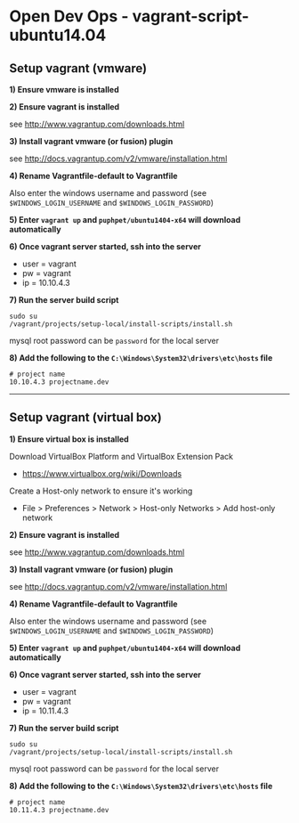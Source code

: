 Open Dev Ops - vagrant-script-ubuntu14.04
=========================================


## Setup vagrant (vmware)

**1) Ensure vmware is installed**

**2) Ensure vagrant is installed**

see http://www.vagrantup.com/downloads.html

**3) Install vagrant vmware (or fusion) plugin**

see http://docs.vagrantup.com/v2/vmware/installation.html

**4) Rename Vagrantfile-default to Vagrantfile**

Also enter the windows username and password (see `$WINDOWS_LOGIN_USERNAME` and `$WINDOWS_LOGIN_PASSWORD`)

**5) Enter `vagrant up` and `puphpet/ubuntu1404-x64` will download automatically**

**6) Once vagrant server started, ssh into the server**

- user = vagrant
- pw = vagrant
- ip = 10.10.4.3

**7) Run the server build script**

```
sudo su
/vagrant/projects/setup-local/install-scripts/install.sh
```
mysql root password can be `password` for the local server


**8) Add the following to the `C:\Windows\System32\drivers\etc\hosts` file**

```
# project name
10.10.4.3 projectname.dev
```

----


## Setup vagrant (virtual box)

**1) Ensure virtual box is installed**

Download VirtualBox Platform and VirtualBox Extension Pack
- https://www.virtualbox.org/wiki/Downloads

Create a Host-only network to ensure it's working
- File > Preferences > Network > Host-only Networks > Add host-only network

**2) Ensure vagrant is installed**

see http://www.vagrantup.com/downloads.html

**3) Install vagrant vmware (or fusion) plugin**

see http://docs.vagrantup.com/v2/vmware/installation.html

**4) Rename Vagrantfile-default to Vagrantfile**

Also enter the windows username and password (see `$WINDOWS_LOGIN_USERNAME` and `$WINDOWS_LOGIN_PASSWORD`)

**5) Enter `vagrant up` and `puphpet/ubuntu1404-x64` will download automatically**

**6) Once vagrant server started, ssh into the server**

- user = vagrant
- pw = vagrant
- ip = 10.11.4.3

**7) Run the server build script**

```
sudo su
/vagrant/projects/setup-local/install-scripts/install.sh
```
mysql root password can be `password` for the local server


**8) Add the following to the `C:\Windows\System32\drivers\etc\hosts` file**

```
# project name
10.11.4.3 projectname.dev
```